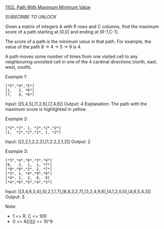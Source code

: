 [1102. Path With Maximum Minimum Value](https://leetcode.com/problems/path-with-maximum-minimum-value/)

*SUBSCRIBE TO UNLOCK*

Given a matrix of integers A with R rows and C columns, find the maximum score of a path starting at [0,0] and ending at [R-1,C-1].

The score of a path is the minimum value in that path. For example, the value of the path 8 →  4 →  5 →  9 is 4.

A path moves some number of times from one visited cell to any neighbouring unvisited cell in one of the 4 cardinal directions (north, east, west, south).

Example 1:

```
[*5*,*4*,*5*]
[1,   2, *6*]
[7,   4, *6*]
```

Input: [[5,4,5],[1,2,6],[7,4,6]]
Output: 4
Explanation: 
The path with the maximum score is highlighted in yellow. 

Example 2:

```
[*2*,*2*, 1, *2*,*2*,*2*]
[1,  *2*,*2*,*2*, 1, *2*]
```
Input: [[2,2,1,2,2,2],[1,2,2,2,1,2]]
Output: 2

Example 3:

```
[*3*,*4*,*6*,*3*,*4*]
[0,   2,  1,  1, *7*]
[*8*,*8*,*3*, 2, *7*]
[*3*, 2, *4*,*9*,*8*]
[*4*, 1,  2,  0,  0]
[*4*,*6*,*5*,*4*,*3*]
```

Input: [[3,4,6,3,4],[0,2,1,1,7],[8,8,3,2,7],[3,2,4,9,8],[4,1,2,0,0],[4,6,5,4,3]]
Output: 3


Note:

- 1 <= R, C <= 100
- 0 <= A[i][j] <= 10^9